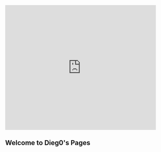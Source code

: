 <iframe src="https://scratch.mit.edu/projects/717582356/embed" allowtransparency="true" width="485" height="402" frameborder="0" scrolling="no" allowfullscreen></iframe>


## Welcome to Dieg0's Pages


